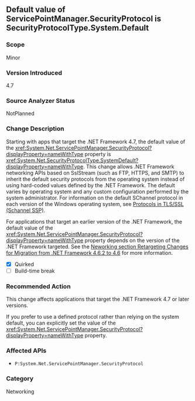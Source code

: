 ## Default value of ServicePointManager.SecurityProtocol is SecurityProtocolType.System.Default

### Scope
Minor

### Version Introduced
4.7

### Source Analyzer Status
NotPlanned

### Change Description
Starting with apps that target the .NET Framework 4.7, the default value of the <xref:System.Net.ServicePointManager.SecurityProtocol?displayProperty=nameWithType> property is <xref:System.Net.SecurityProtocolType.SystemDefault?displayProperty=nameWithType>. This change allows .NET Framework networking APIs based on SslStream (such as FTP, HTTPS, and SMTP) to inherit the default security protocols from the operating system instead of using hard-coded values defined by the .NET Framework. The default varies by operating system and any custom configuration performed by the system administrator. For information on the default SChannel protocol in each version of the Windows operating system, see [Protocols in TLS/SSL (Schannel SSP)](https://msdn.microsoft.com/library/windows/desktop/mt808159.aspx).

For applications that target an earlier version of the .NET Framework, the default value of the <xref:System.Net.ServicePointManager.SecurityProtocol?displayProperty=nameWithType> property depends on the version of the .NET Framework targeted. See the [Neworking section Retargeting Changes for Migration from .NET Framework 4.6.2 to 4.6](https://docs.microsoft.com/en-us/dotnet/framework/migration-guide/retargeting/4.5.2-4.6#Networking) for more information.

- [X] Quirked 
- [ ] Build-time break

### Recommended Action
This change affects applications that target the .NET Framework 4.7 or later versions. 

If you prefer to use a defined protocol rather than relying on the system default, you can explicitly set the value of the  <xref:System.Net.ServicePointManager.SecurityProtocol?displayProperty=nameWithType> property.

### Affected APIs
- `P:System.Net.ServicePointManager.SecurityProtocol`

### Category
Networking

<!-- breaking change id: 184 -->



